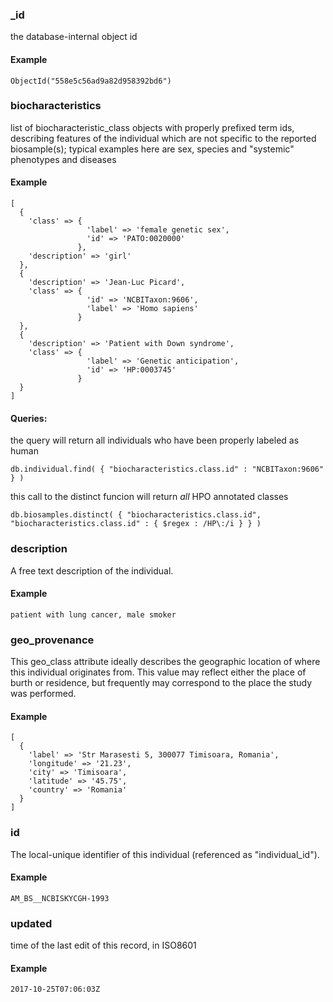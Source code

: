 
### _id

the database-internal object id

#### Example

`ObjectId("558e5c56ad9a82d958392bd6")
`

### biocharacteristics

list of biocharacteristic_class objects with properly prefixed term ids, describing features of the individual which are not specific to the reported biosample(s); typical examples here are sex, species and "systemic" phenotypes and diseases

#### Example

```
[
  {
    'class' => {
                 'label' => 'female genetic sex',
                 'id' => 'PATO:0020000'
               },
    'description' => 'girl'
  },
  {
    'description' => 'Jean-Luc Picard',
    'class' => {
                 'id' => 'NCBITaxon:9606',
                 'label' => 'Homo sapiens'
               }
  },
  {
    'description' => 'Patient with Down syndrome',
    'class' => {
                 'label' => 'Genetic anticipation',
                 'id' => 'HP:0003745'
               }
  }
]

```

#### Queries:
the query will return all individuals who have been properly labeled as human
```
db.individual.find( { "biocharacteristics.class.id" : "NCBITaxon:9606" } )
```

this call to the distinct funcion will return *all* HPO annotated classes
```
db.biosamples.distinct( { "biocharacteristics.class.id", "biocharacteristics.class.id" : { $regex : /HP\:/i } } )
```

### description

A free text description of the individual.

#### Example

`patient with lung cancer, male smoker
`

### geo_provenance

This geo_class attribute ideally describes the geographic location of where this individual originates from.
This value may reflect either the place of burth or residence, but frequently may correspond to the place the study was performed.


#### Example

```
[
  {
    'label' => 'Str Marasesti 5, 300077 Timisoara, Romania',
    'longitude' => '21.23',
    'city' => 'Timisoara',
    'latitude' => '45.75',
    'country' => 'Romania'
  }
]

```

### id

The local-unique identifier of this individual (referenced as "individual_id").

#### Example

`AM_BS__NCBISKYCGH-1993
`

### updated

time of the last edit of this record, in ISO8601

#### Example

`2017-10-25T07:06:03Z
`

